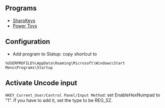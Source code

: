
## Programs

* [SharpKeys](https://github.com/randyrants/sharpkeys/)
* [Power Toys](https://github.com/microsoft/PowerToys/releases/)

## Configuration
* Add program to Statup: copy shortcut to 
```
%USERPROFILE%\AppData\Roaming\Microsoft\Windows\Start Menu\Programs\Startup
```

## Activate Uncode input
`HKEY_Current_User/Control Panel/Input Method`: set EnableHexNumpad to "1". If you have to add it, set the type to be REG_SZ.

